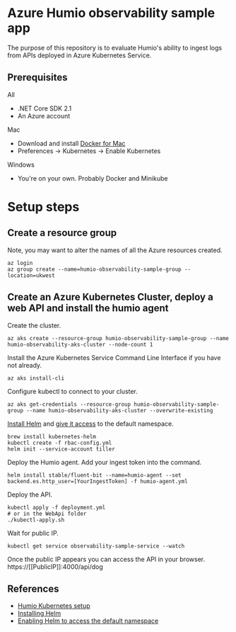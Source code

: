 # Azure Humio observability sample app

The purpose of this repository is to evaluate Humio's ability to ingest logs from APIs deployed in
Azure Kubernetes Service. 

## Prerequisites

All
 * .NET Core SDK 2.1
 * An Azure account

Mac
  
  * Download and install [Docker for Mac](https://docs.docker.com/docker-for-mac/install/)
  * Preferences -> Kubernetes -> Enable Kubernetes

Windows
 * You're on your own. Probably Docker and Minikube
 
# Setup steps

## Create a resource group

Note, you may want to alter the names of all the Azure resources created.

```
az login
az group create --name=humio-observability-sample-group --location=ukwest
```

## Create an Azure Kubernetes Cluster, deploy a web API and install the humio agent

Create the cluster.

```
az aks create --resource-group humio-observability-sample-group --name humio-observability-aks-cluster --node-count 1
```

Install the Azure Kubernetes Service Command Line Interface if you have not already. 
```
az aks install-cli
```

Configure kubectl to connect to your cluster. 
```
az aks get-credentials --resource-group humio-observability-sample-group --name humio-observability-aks-cluster --overwrite-existing
```

[Install Helm](https://docs.helm.sh/using_helm/#installing-helm) and [give it access](https://docs.helm.sh/using_helm/#example-service-account-with-cluster-admin-role) to the default namespace.
```
brew install kubernetes-helm
kubectl create -f rbac-config.yml
helm init --service-account tiller
```

Deploy the Humio agent. Add your ingest token into the command.
```
helm install stable/fluent-bit --name=humio-agent --set backend.es.http_user=[YourIngestToken] -f humio-agent.yml
```

Deploy the API.

```
kubectl apply -f deployment.yml
# or in the WebApi folder
./kubectl-apply.sh
```

Wait for public IP.
```
kubectl get service observability-sample-service --watch
```

Once the public IP appears you can access the API in your browser. https://[[PublicIP]]:4000/api/dog



## References

- [Humio Kubernetes setup](https://docs.humio.com/integrations/platform-integrations/kubernetes/)
- [Installing Helm](https://docs.helm.sh/using_helm/#installing-helm)
- [Enabling Helm to access the default namespace](https://docs.helm.sh/using_helm/#example-service-account-with-cluster-admin-role)


